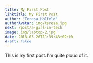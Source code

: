 ```yaml
---
title: My First Post
linktitle: My First Post
author: "Teresa Holfeld"
authorAvatar: img/teresa.jpg
next: /post/a-girl-in-tech
image: img/laptop-2.jpg
date: 2018-05-26T11:39:43+02:00
draft: false
---
```


This is my first post. I'm quite proud of it.